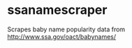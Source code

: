 ssanamescraper
==============

Scrapes baby name popularity data from http://www.ssa.gov/oact/babynames/
